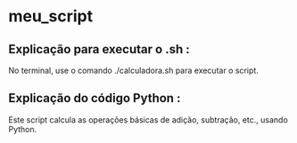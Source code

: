 # meu_script

## Explicação para executar o .sh : 
No terminal, use o comando ./calculadora.sh para executar o script. 

## Explicação do código Python : 
Este script calcula as operações básicas de adição, subtração, etc., usando Python.
